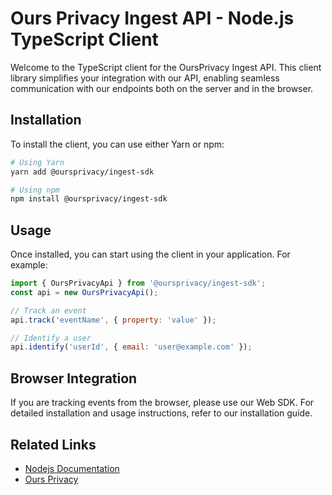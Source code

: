 # Ours Privacy Ingest API - Node.js TypeScript Client

Welcome to the TypeScript client for the OursPrivacy Ingest API. This client library simplifies your integration with our API, enabling seamless communication with our endpoints both on the server and in the browser.

## Installation

To install the client, you can use either Yarn or npm:

```bash
# Using Yarn
yarn add @oursprivacy/ingest-sdk

# Using npm
npm install @oursprivacy/ingest-sdk
```

## Usage

Once installed, you can start using the client in your application. For example:

```javascript
import { OursPrivacyApi } from '@oursprivacy/ingest-sdk';
const api = new OursPrivacyApi();

// Track an event
api.track('eventName', { property: 'value' });

// Identify a user
api.identify('userId', { email: 'user@example.com' });
```

## Browser Integration

If you are tracking events from the browser, please use our Web SDK. For detailed installation and usage instructions, refer to our installation guide.

## Related Links

- [Nodejs Documentation](https://docs.oursprivacy.com/docs/nodejs#/)
- [Ours Privacy](https://oursprivacy.com)
